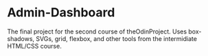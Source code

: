 # Admin-Dashboard

The final project for the second course of theOdinProject. Uses box-shadows, SVGs, grid, flexbox, and other tools from the intermidiate HTML/CSS course.